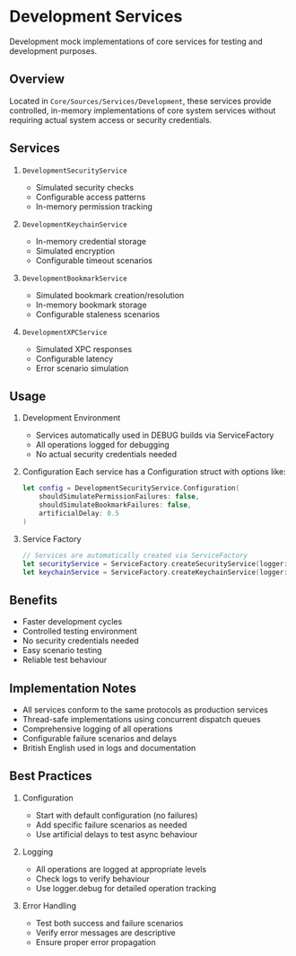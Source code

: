 # Development Services

Development mock implementations of core services for testing and development purposes.

## Overview

Located in `Core/Sources/Services/Development`, these services provide controlled, in-memory implementations of core system services without requiring actual system access or security credentials.

## Services

1. `DevelopmentSecurityService`
   - Simulated security checks
   - Configurable access patterns
   - In-memory permission tracking

2. `DevelopmentKeychainService`
   - In-memory credential storage
   - Simulated encryption
   - Configurable timeout scenarios

3. `DevelopmentBookmarkService`
   - Simulated bookmark creation/resolution
   - In-memory bookmark storage
   - Configurable staleness scenarios

4. `DevelopmentXPCService`
   - Simulated XPC responses
   - Configurable latency
   - Error scenario simulation

## Usage

1. Development Environment
   - Services automatically used in DEBUG builds via ServiceFactory
   - All operations logged for debugging
   - No actual security credentials needed

2. Configuration
   Each service has a Configuration struct with options like:
   ```swift
   let config = DevelopmentSecurityService.Configuration(
       shouldSimulatePermissionFailures: false,
       shouldSimulateBookmarkFailures: false,
       artificialDelay: 0.5
   )
   ```

3. Service Factory
   ```swift
   // Services are automatically created via ServiceFactory
   let securityService = ServiceFactory.createSecurityService(logger: logger)
   let keychainService = ServiceFactory.createKeychainService(logger: logger)
   ```

## Benefits

- Faster development cycles
- Controlled testing environment
- No security credentials needed
- Easy scenario testing
- Reliable test behaviour

## Implementation Notes

- All services conform to the same protocols as production services
- Thread-safe implementations using concurrent dispatch queues
- Comprehensive logging of all operations
- Configurable failure scenarios and delays
- British English used in logs and documentation

## Best Practices

1. Configuration
   - Start with default configuration (no failures)
   - Add specific failure scenarios as needed
   - Use artificial delays to test async behaviour

2. Logging
   - All operations are logged at appropriate levels
   - Check logs to verify behaviour
   - Use logger.debug for detailed operation tracking

3. Error Handling
   - Test both success and failure scenarios
   - Verify error messages are descriptive
   - Ensure proper error propagation
